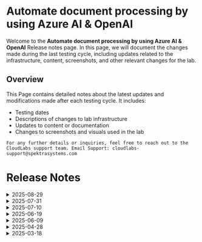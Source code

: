 # Automate document processing by using Azure AI & OpenAI

Welcome to the **Automate document processing by using Azure AI & OpenAI** Release notes page. In this page, we will document the changes made during the last testing cycle, including updates related to the infrastructure, content, screenshots, and other relevant changes for the lab.

## Overview

This Page contains detailed notes about the latest updates and modifications made after each testing cycle. It includes:

- Testing dates
- Descriptions of changes to lab infrastructure
- Updates to content or documentation
- Changes to screenshots and visuals used in the lab

`For any further details or inquiries, feel free to reach out to the CloudLabs support team. Email Support: cloudlabs-support@spektrasystems.com`

# Release Notes

<details>
  <summary>2025-08-29</summary>

## Release Date : 2025-08-29

### Summary of Changes 

-  Added explicit navigation steps in the lab guide and incorporated multiple screenshots to improve clarity and ensure correct environment access.

### Infrastructure Changes

NA

### Content Changes

- Included detailed navigation instructions to ensure users access the appropriate development environment.

### Screenshot Update

- Updated multiple screenshots to make the instructions clearer and improve the overall experience.
  
### Testing Notes

- **Testing Date**: 2025-08-29

### Testing Scope 

- Validation covered infrastructure compatibility, lab flow continuity, content accuracy, and screenshot alignment with the latest UI.

-------------

</details>

<details>
  <summary>2025-07-31</summary>

## Release Date : 2025-07-31

### Summary of Changes 

-  Updated the Public IP SKU from Dynamic to Standard Static, refined instructional content for precision and clarity, and refreshed selected screenshots to better align with the updated guidance and enhance user experience.

### Infrastructure Changes

- Updated the public IP SKU from Dynamic to Standard Static.

### Content Changes

- Instructions were updated to be more precise and clear.

### Screenshot Update

- Updated few screenshots to make the instructions clearer and improve the overall experience.
  
### Testing Notes

- **Testing Date**: 2025-07-31

### Testing Scope 

- Verified the deployment process with the updated Public IP SKU configuration, ensured instructions matched the actual portal flow, and confirmed that updated screenshots accurately reflected the latest UI and steps.

-------------

</details>

<details>
  <summary>2025-07-10</summary>

## Infrastructure Changes

NA

## Content Changes

NA

## Screenshot Update

- **Change**:

  1. Few enhanced screenshots were added in the lab guide as per UI changes and also added some instructions.
  
## Testing Notes

- **Testing Date**: 2025-07-10

</details>

<details>
  <summary>2025-06-19</summary>

### Release Date: 2025-06-19

- **Testing Date**: 2025-06-19

## Infrastructure Changes

NA

## Content Changes
  
Instructions were updated to be more precise and clear.

## Screenshot Updates

Screenshots were updated to enhance the overall user experience. 

## Validation

NA

## Testing Notes

- **Test Validation Summary**: Validated the lab guide steps.

---
</details>

<details>
  <summary>2025-06-09</summary>

## Infrastructure Changes

NA

## Content Changes

- **Change**: 

    1. Omitted Init.py file creation in Exercise 1 task 3
    2. Exercise 2 steps have been updated as per new UI changes in Azure AI Foundry portal where the WebApp is being deployed.


## Screenshot Updates

- **Change**: 

    1. Screenshots have been updated as per new UI changes and updated instructions

## Testing Notes

- **Testing Date**: 2025-06-06

</details>

<details>
  <summary>2025-04-28</summary>

## Infrastructure Changes

NA

## Content Changes

- **Change**: Updated the lab guide with debugger code inside **launch.json** file and added instruction to download the debugger in Lab 01.

## Screenshot Updates

- **Change**: 

    1. Screenshots have been updated as per new UI changes and updated instructions
    2. Getting started page has been updated as per the new UI changes in the CloudLabs

## Testing Notes

- **Testing Date**: 2025-04-28

</details>


<details>
  <summary>2025-03-18</summary>

- Major Updates

  - In ARM template updated the Azure openAI version to **gpt-4o 2024-08-06** from **gpt-4**.

- **Testing Date**: 2025-03-18

</details>


